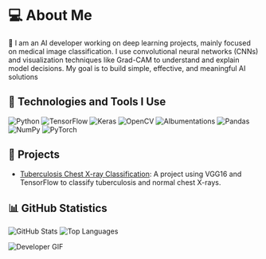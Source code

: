 # 💻 About Me

👋 I am an AI developer working on deep learning projects, mainly focused on medical image classification. I use convolutional neural networks (CNNs) and visualization techniques like Grad-CAM to understand and explain model decisions. My goal is to build simple, effective, and meaningful AI solutions

## 🔧 Technologies and Tools I Use

![Python](https://img.shields.io/badge/Python-3776AB?style=for-the-badge&logo=python&logoColor=white)
![TensorFlow](https://img.shields.io/badge/TensorFlow-FF6F00?style=for-the-badge&logo=tensorflow&logoColor=white)
![Keras](https://img.shields.io/badge/Keras-D00000?style=for-the-badge&logo=keras&logoColor=white)
![OpenCV](https://img.shields.io/badge/OpenCV-5C3EE8?style=for-the-badge&logo=opencv&logoColor=white)
![Albumentations](https://img.shields.io/badge/Albumentations-00599C?style=for-the-badge&logo=opencv&logoColor=white)
![Pandas](https://img.shields.io/badge/Pandas-150458?style=for-the-badge&logo=pandas&logoColor=white)
![NumPy](https://img.shields.io/badge/NumPy-013243?style=for-the-badge&logo=numpy&logoColor=white)
![PyTorch](https://img.shields.io/badge/PyTorch-EE4C2C?style=for-the-badge&logo=pytorch&logoColor=white)

## 📌 Projects

- [Tuberculosis Chest X-ray Classification](https://github.com/tensorflowbY/t-n_chest_classification): A project using VGG16 and TensorFlow to classify tuberculosis and normal chest X-rays.

## 📊 GitHub Statistics

![GitHub Stats](https://github-readme-stats.vercel.app/api?username=tensorflowbY&show_icons=true&theme=radical)
![Top Languages](https://github-readme-stats.vercel.app/api/top-langs/?username=tensorflowbY&layout=compact&theme=radical)

![Developer GIF](https://media.giphy.com/media/L1R1tvI9svkIWwpVYr/giphy.gif)

